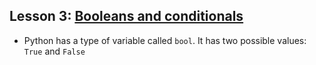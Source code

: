 ## Lesson 3: [Booleans and conditionals](https://www.kaggle.com/colinmorris/booleans-and-conditionals)

- Python has a type of variable called ```bool```. It has two possible values: ```True``` and ```False```

